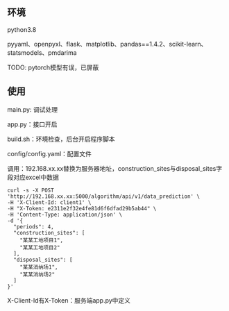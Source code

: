 



## 环境

python3.8

pyyaml、openpyxl、flask、matplotlib、pandas==1.4.2、scikit-learn、statsmodels、pmdarima

TODO: pytorch模型有误，已屏蔽





## 使用

main.py: 调试处理

app.py：接口开启

build.sh：环境检查，后台开启程序脚本

config/config.yaml：配置文件

调用：192.168.xx.xx替换为服务器地址，construction_sites与disposal_sites字段对应excel中数据

```
curl -s -X POST 'http://192.168.xx.xx:5000/algorithm/api/v1/data_prediction' \
-H 'X-Client-Id: client1' \
-H "X-Token: e2311e2f32e4fe81d6f6dfad29b5ab44" \
-H 'Content-Type: application/json' \
-d '{
  "periods": 4,
  "construction_sites": [
    "某某工地项目1",
    "某某工地项目2"
  ],
  "disposal_sites": [
    "某某消纳场1",
    "某某消纳场2"
  ]
}'
```

X-Client-Id有X-Token：服务端app.py中定义

